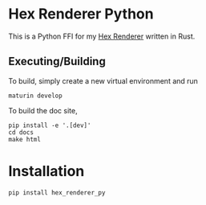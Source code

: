 # Hex Renderer Python

This is a Python FFI for my [Hex Renderer](https://github.com/JohnDog3112/Hex-Renderer) written in Rust.


## Executing/Building

To build, simply create a new virtual environment and run
```
maturin develop
```

To build the doc site,
```
pip install -e '.[dev]'
cd docs
make html
```

# Installation
```
pip install hex_renderer_py
```
